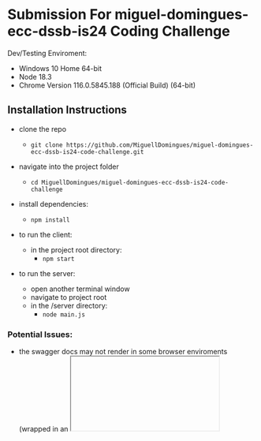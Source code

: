 # Submission For miguel-domingues-ecc-dssb-is24 Coding Challenge

Dev/Testing Enviroment: 
- Windows 10 Home 64-bit
- Node 18.3
- Chrome Version 116.0.5845.188 (Official Build) (64-bit)

## Installation Instructions

- clone the repo
  - `git clone https://github.com/MiguellDomingues/miguel-domingues-ecc-dssb-is24-code-challenge.git`
- navigate into the project folder
  - `cd MiguellDomingues/miguel-domingues-ecc-dssb-is24-code-challenge`
- install dependencies:
  - `npm install`
  
- to run the client:
  - in the project root directory:
    - `npm start`
- to run the server:
  - open another terminal window
  - navigate to project root
  - in the /server directory:
    - `node main.js`
    
### Potential Issues:
- the swagger docs may not render in some browser enviroments (wrapped in an <iframe>)
- if there are issues running the server or client simultaneously, it could be the script not re-assigning the port properly (by default the buildtool deploys the app to localhost://3000)
- to fix, go to package.json and find:
  - `"start": "set PORT=3006 && react-scripts start"`
    - On Linux/MacOS enviroment: 
      - change it to `"PORT=3006 react-scripts start"`

- or alternatively:
  - change `set PORT=3006 && react-scripts start"` to `"react-scripts start"` (this defaults the front-end to port 3000)
    - change the port for the backend:
      - navigate to src/api.js:
        - change `const PORT = 3000` to `const PORT = (any open port)`
      - navigate to server/main.js
        - change `const port = 3000` to  `const port = (same as above)`
 



